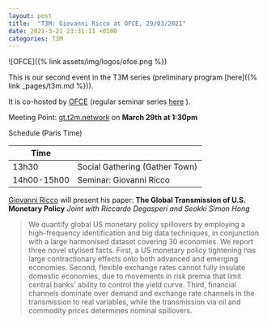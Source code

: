 ```yaml
---
layout: post
title:  "T3M: Giovanni Ricco at OFCE, 29/03/2021"
date: 2021-3-21 23:31:11 +0100
categories: T3M
---
```



![OFCE]({% link assets/img/logos/ofce.png %})

This is our second event in the T3M series (preliminary  program [here]({% link _pages/t3m.md %})).
 
It is co-hosted by  [OFCE](https://www.ofce.sciences-po.fr/seminaires/seminaires.php) (regular seminar series [here](https://www.ofce.sciences-po.fr/seminaires/seminaires.php) ).

Meeting Point: [gt.t2m.network](https://gt.t2m.network) on __March 29th at 1:30pm__

Schedule (Paris Time)

| Time        |                                |
| ----------- | ------------------------------ |
| 13h30       | Social Gathering (Gather Town) |
| 14h00-15h00 | Seminar: Giovanni Ricco        |


[Giovanni Ricco](https://www.giovanni-ricco.com/) will present his paper: __The Global Transmission of U.S. Monetary Policy__ *Joint with Riccardo Degasperi and Seokki Simon Hong*

> We quantify global US monetary policy spillovers by employing a high-frequency identification and big data techniques, in conjunction with a large harmonised dataset covering 30 economies. We report three novel stylised facts. First, a US monetary policy tightening has large contractionary effects onto both advanced and emerging economies. Second, flexible exchange rates cannot fully insulate domestic economies, due to movements in risk premia that limit central banks’ ability to control the yield curve. Third, financial channels dominate over demand and exchange rate channels in the transmission to real variables, while the transmission via oil and commodity prices determines nominal spillovers.